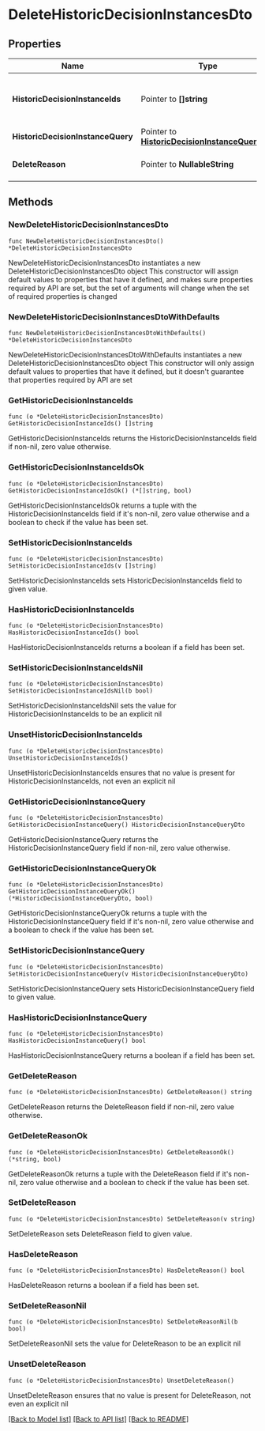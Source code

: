 # DeleteHistoricDecisionInstancesDto

## Properties

Name | Type | Description | Notes
------------ | ------------- | ------------- | -------------
**HistoricDecisionInstanceIds** | Pointer to **[]string** | A list of historic decision instance ids to delete. | [optional] 
**HistoricDecisionInstanceQuery** | Pointer to [**HistoricDecisionInstanceQueryDto**](HistoricDecisionInstanceQueryDto.md) |  | [optional] 
**DeleteReason** | Pointer to **NullableString** | A string with delete reason. | [optional] 

## Methods

### NewDeleteHistoricDecisionInstancesDto

`func NewDeleteHistoricDecisionInstancesDto() *DeleteHistoricDecisionInstancesDto`

NewDeleteHistoricDecisionInstancesDto instantiates a new DeleteHistoricDecisionInstancesDto object
This constructor will assign default values to properties that have it defined,
and makes sure properties required by API are set, but the set of arguments
will change when the set of required properties is changed

### NewDeleteHistoricDecisionInstancesDtoWithDefaults

`func NewDeleteHistoricDecisionInstancesDtoWithDefaults() *DeleteHistoricDecisionInstancesDto`

NewDeleteHistoricDecisionInstancesDtoWithDefaults instantiates a new DeleteHistoricDecisionInstancesDto object
This constructor will only assign default values to properties that have it defined,
but it doesn't guarantee that properties required by API are set

### GetHistoricDecisionInstanceIds

`func (o *DeleteHistoricDecisionInstancesDto) GetHistoricDecisionInstanceIds() []string`

GetHistoricDecisionInstanceIds returns the HistoricDecisionInstanceIds field if non-nil, zero value otherwise.

### GetHistoricDecisionInstanceIdsOk

`func (o *DeleteHistoricDecisionInstancesDto) GetHistoricDecisionInstanceIdsOk() (*[]string, bool)`

GetHistoricDecisionInstanceIdsOk returns a tuple with the HistoricDecisionInstanceIds field if it's non-nil, zero value otherwise
and a boolean to check if the value has been set.

### SetHistoricDecisionInstanceIds

`func (o *DeleteHistoricDecisionInstancesDto) SetHistoricDecisionInstanceIds(v []string)`

SetHistoricDecisionInstanceIds sets HistoricDecisionInstanceIds field to given value.

### HasHistoricDecisionInstanceIds

`func (o *DeleteHistoricDecisionInstancesDto) HasHistoricDecisionInstanceIds() bool`

HasHistoricDecisionInstanceIds returns a boolean if a field has been set.

### SetHistoricDecisionInstanceIdsNil

`func (o *DeleteHistoricDecisionInstancesDto) SetHistoricDecisionInstanceIdsNil(b bool)`

 SetHistoricDecisionInstanceIdsNil sets the value for HistoricDecisionInstanceIds to be an explicit nil

### UnsetHistoricDecisionInstanceIds
`func (o *DeleteHistoricDecisionInstancesDto) UnsetHistoricDecisionInstanceIds()`

UnsetHistoricDecisionInstanceIds ensures that no value is present for HistoricDecisionInstanceIds, not even an explicit nil
### GetHistoricDecisionInstanceQuery

`func (o *DeleteHistoricDecisionInstancesDto) GetHistoricDecisionInstanceQuery() HistoricDecisionInstanceQueryDto`

GetHistoricDecisionInstanceQuery returns the HistoricDecisionInstanceQuery field if non-nil, zero value otherwise.

### GetHistoricDecisionInstanceQueryOk

`func (o *DeleteHistoricDecisionInstancesDto) GetHistoricDecisionInstanceQueryOk() (*HistoricDecisionInstanceQueryDto, bool)`

GetHistoricDecisionInstanceQueryOk returns a tuple with the HistoricDecisionInstanceQuery field if it's non-nil, zero value otherwise
and a boolean to check if the value has been set.

### SetHistoricDecisionInstanceQuery

`func (o *DeleteHistoricDecisionInstancesDto) SetHistoricDecisionInstanceQuery(v HistoricDecisionInstanceQueryDto)`

SetHistoricDecisionInstanceQuery sets HistoricDecisionInstanceQuery field to given value.

### HasHistoricDecisionInstanceQuery

`func (o *DeleteHistoricDecisionInstancesDto) HasHistoricDecisionInstanceQuery() bool`

HasHistoricDecisionInstanceQuery returns a boolean if a field has been set.

### GetDeleteReason

`func (o *DeleteHistoricDecisionInstancesDto) GetDeleteReason() string`

GetDeleteReason returns the DeleteReason field if non-nil, zero value otherwise.

### GetDeleteReasonOk

`func (o *DeleteHistoricDecisionInstancesDto) GetDeleteReasonOk() (*string, bool)`

GetDeleteReasonOk returns a tuple with the DeleteReason field if it's non-nil, zero value otherwise
and a boolean to check if the value has been set.

### SetDeleteReason

`func (o *DeleteHistoricDecisionInstancesDto) SetDeleteReason(v string)`

SetDeleteReason sets DeleteReason field to given value.

### HasDeleteReason

`func (o *DeleteHistoricDecisionInstancesDto) HasDeleteReason() bool`

HasDeleteReason returns a boolean if a field has been set.

### SetDeleteReasonNil

`func (o *DeleteHistoricDecisionInstancesDto) SetDeleteReasonNil(b bool)`

 SetDeleteReasonNil sets the value for DeleteReason to be an explicit nil

### UnsetDeleteReason
`func (o *DeleteHistoricDecisionInstancesDto) UnsetDeleteReason()`

UnsetDeleteReason ensures that no value is present for DeleteReason, not even an explicit nil

[[Back to Model list]](../README.md#documentation-for-models) [[Back to API list]](../README.md#documentation-for-api-endpoints) [[Back to README]](../README.md)


